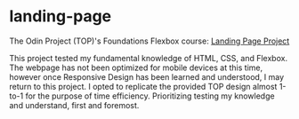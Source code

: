 # landing-page
The Odin Project (TOP)'s Foundations Flexbox course: [Landing Page Project](https://www.theodinproject.com/lessons/foundations-landing-page)

This project tested my fundamental knowledge of HTML, CSS, and Flexbox. The webpage has not been optimized for mobile devices at this time, however once Responsive Design has been learned and understood, I may return to this project. I opted to replicate the provided TOP design almost 1-to-1 for the purpose of time efficiency. Prioritizing testing my knowledge and understand, first and foremost.
